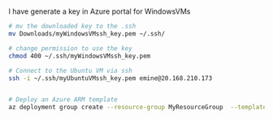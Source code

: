 #

I have generate a key in Azure portal for WindowsVMs


```sh
# mv the downloaded key to the .ssh
mv Downloads/myWindowsVMssh_key.pem ~/.ssh/

# change permission to use the key
chmod 400 ~/.ssh/myWindowsVMssh_key.pem

# Connect to the Ubuntu VM via ssh
ssh -i ~/.ssh/myUbuntuVMssh_key.pem emine@20.168.210.173


# Deploy an Azure ARM template
az deployment group create --resource-group MyResourceGroup  --template-file storage-account.json


```
